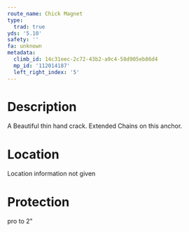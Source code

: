 ```yaml
---
route_name: Chick Magnet
type:
  trad: true
yds: '5.10'
safety: ''
fa: unknown
metadata:
  climb_id: 14c31eec-2c72-43b2-a9c4-58d905eb86d4
  mp_id: '112014187'
  left_right_index: '5'
---
```

# Description
A Beautiful thin hand crack. Extended Chains on this anchor.

# Location
Location information not given

# Protection
pro to 2"

